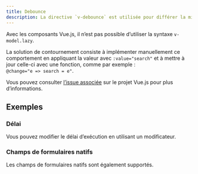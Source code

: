 ```yaml
---
title: Debounce
description: La directive `v-debounce` est utilisée pour différer la mise à jour d’un `v-model` sur un champ de formulaire.
---
```


<doc-tabs>

<doc-tab-item label="Utilisation">

<doc-example file="debounce/usage"></doc-example>

<doc-alert type="info">

Avec les composants Vue.js, il n’est pas possible d’utiliser la syntaxe `v-model.lazy`.

La solution de contournement consiste à implémenter manuellement ce comportement en appliquant la valeur avec `:value="search"` et à mettre à jour celle-ci avec une fonction, comme par exemple :<br>
`@change="e => search = e"`.

Vous pouvez consulter [l’issue associée](https://github.com/vuejs/vue/issues/6914) sur le projet Vue.js pour plus d’informations.

</doc-alert>

## Exemples

### Délai

Vous pouvez modifier le délai d’exécution en utilisant un modificateur.

<doc-example file="debounce/arg"></doc-example>

### Champs de formulaires natifs

Les champs de formulaires natifs sont également supportés.

<doc-example file="debounce/native"></doc-example>

</doc-tab-item>

<doc-tab-item label="API">
<doc-api name="debounce"></doc-api>
</doc-tab-item>

</doc-tabs>

